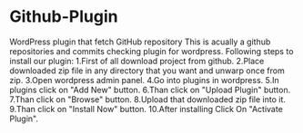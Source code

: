 # Github-Plugin
WordPress plugin that fetch GitHub repository
This is acually a github repositories and commits checking plugin for wordpress.
Following steps to install our plugin: 
1.First of all download project from github.
2.Place downloaded zip file in any directory that you want and unwarp once from zip.
3.Open wordpress admin panel.
4.Go into plugins in wordpress.
5.In plugins click on "Add New" button.
6.Than click on "Upload Plugin" button.
7.Than click on "Browse" button.
8.Upload that downloaded zip file into it.
9.Than click on "Install Now" button.
10.After installing Click On "Activate Plugin".
